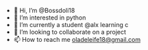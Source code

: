 - 👋 Hi, I’m @Bossdoli18
- 👀 I’m interested in python 
- 🌱 I’m currently a student @alx learning c 
- 💞️ I’m looking to collaborate on a project 
- 📫 How to reach me oladeleife18@gmail.com

<!---
Bossdoli18/Bossdoli18 is a ✨ special ✨ repository because its `README.md` (this file) appears on your GitHub profile.
You can click the Preview link to take a look at your changes.
--->
